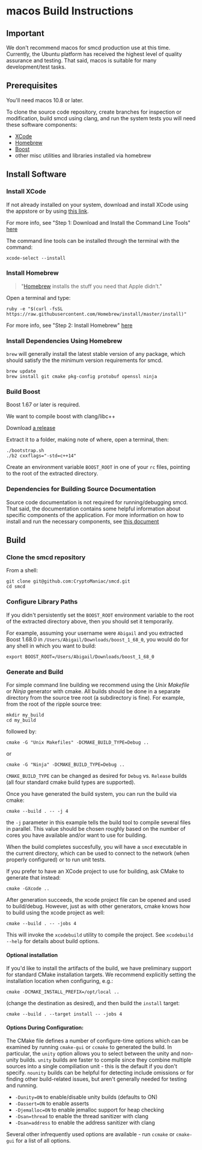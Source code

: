 # macos Build Instructions

## Important

We don't recommend macos for smcd production use at this time. Currently, the
Ubuntu platform has received the highest level of quality assurance and
testing. That said, macos is suitable for many development/test tasks.

## Prerequisites

You'll need macos 10.8 or later.

To clone the source code repository, create branches for inspection or
modification, build smcd using clang, and run the system tests you will need
these software components:

* [XCode](https://developer.apple.com/xcode/)
* [Homebrew](http://brew.sh/)
* [Boost](http://boost.org/)
* other misc utilities and libraries installed via homebrew

## Install Software

### Install XCode

If not already installed on your system, download and install XCode using the
appstore or by using [this link](https://developer.apple.com/xcode/).

For more info, see "Step 1: Download and Install the Command Line Tools"
[here](http://www.moncefbelyamani.com/how-to-install-xcode-homebrew-git-rvm-ruby-on-mac)

The command line tools can be installed through the terminal with the command:

```
xcode-select --install
```

### Install Homebrew

> "[Homebrew](http://brew.sh/) installs the stuff you need that Apple didn’t."

Open a terminal and type:

```
ruby -e "$(curl -fsSL https://raw.githubusercontent.com/Homebrew/install/master/install)"
```

For more info, see "Step 2: Install Homebrew"
[here](http://www.moncefbelyamani.com/how-to-install-xcode-homebrew-git-rvm-ruby-on-mac#step-2)

### Install Dependencies Using Homebrew

`brew` will generally install the latest stable version of any package, which
should satisfy the the minimum version requirements for smcd.

```
brew update
brew install git cmake pkg-config protobuf openssl ninja
```

### Build Boost

Boost 1.67 or later is required.

We want to compile boost with clang/libc++

Download [a release](https://dl.bintray.com/boostorg/release/1.68.0/source/boost_1_68_0.tar.bz2)

Extract it to a folder, making note of where, open a terminal, then:

```
./bootstrap.sh
./b2 cxxflags="-std=c++14"
```

Create an environment variable `BOOST_ROOT` in one of your `rc` files, pointing
to the root of the extracted directory.

### Dependencies for Building Source Documentation

Source code documentation is not required for running/debugging smcd. That
said, the documentation contains some helpful information about specific
components of the application. For more information on how to install and run
the necessary components, see [this document](../../docs/README.md)

## Build

### Clone the smcd repository

From a shell:

```
git clone git@github.com:CryptoManiac/smcd.git
cd smcd
```

### Configure Library Paths

If you didn't persistently set the `BOOST_ROOT` environment variable to the
root of the extracted directory above, then you should set it temporarily.

For example, assuming your username were `Abigail` and you extracted Boost
1.68.0 in `/Users/Abigail/Downloads/boost_1_68_0`, you would do for any
shell in which you want to build:

```
export BOOST_ROOT=/Users/Abigail/Downloads/boost_1_68_0
```

### Generate and Build

For simple command line building we recommend using the *Unix Makefile* or
*Ninja* generator with cmake. All builds should be done in a separate directory
from the source tree root (a subdirectory is fine). For example, from the root
of the ripple source tree:

```
mkdir my_build
cd my_build
```

followed by:

```
cmake -G "Unix Makefiles" -DCMAKE_BUILD_TYPE=Debug ..
```

or

```
cmake -G "Ninja" -DCMAKE_BUILD_TYPE=Debug ..
```

`CMAKE_BUILD_TYPE` can be changed as desired for `Debug` vs.
`Release` builds (all four standard cmake build types are supported).

Once you have generated the build system, you can run the build via cmake:

```
cmake --build . -- -j 4
```

the `-j` parameter in this example tells the build tool to compile several
files in parallel. This value should be chosen roughly based on the number of
cores you have available and/or want to use for building.

When the build completes succesfully, you will have a `smcd` executable in
the current directory, which can be used to connect to the network (when
properly configured) or to run unit tests.

If you prefer to have an XCode project to use for building, ask CMake to
generate that instead:

```
cmake -GXcode ..
```

After generation succeeds, the xcode project file can be opened and used to
build/debug. However, just as with other generators, cmake knows how to build
using the xcode project as well:

```
cmake --build . -- -jobs 4
```

This will invoke the `xcodebuild` utility to compile the project. See `xcodebuild
--help` for details about build options.

#### Optional installation

If you'd like to install the artifacts of the build, we have preliminary
support for standard CMake installation targets. We recommend explicitly
setting the installation location when configuring, e.g.:

```
cmake -DCMAKE_INSTALL_PREFIX=/opt/local ..
```

(change the destination as desired), and then build the `install` target:

```
cmake --build . --target install -- -jobs 4
```

#### Options During Configuration:

The CMake file defines a number of configure-time options which can be
examined by running `cmake-gui` or `ccmake` to generated the build. In
particular, the `unity` option allows you to select between the unity and
non-unity builds. `unity` builds are faster to compile since they combine
multiple sources into a single compiliation unit - this is the default if you
don't specify. `nounity` builds can be helpful for detecting include omissions
or for finding other build-related issues, but aren't generally needed for
testing and running.

* `-Dunity=ON` to enable/disable unity builds (defaults to ON) 
* `-Dassert=ON` to enable asserts
* `-Djemalloc=ON` to enable jemalloc support for heap checking
* `-Dsan=thread` to enable the thread sanitizer with clang
* `-Dsan=address` to enable the address sanitizer with clang

Several other infrequently used options are available - run `ccmake` or
`cmake-gui` for a list of all options.
